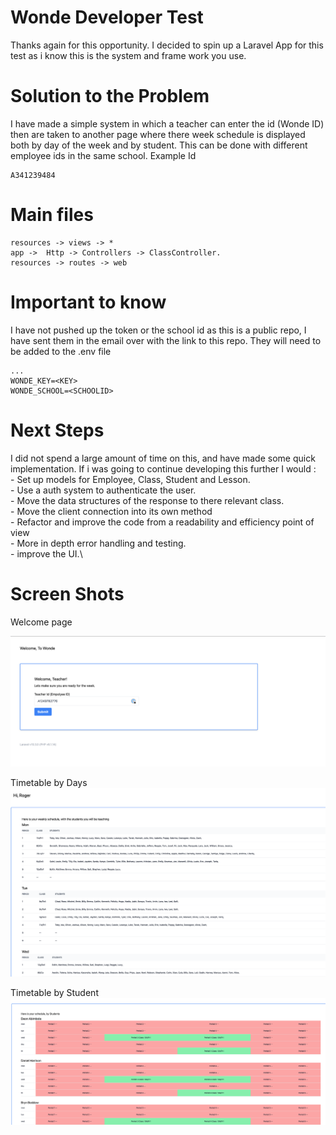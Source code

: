 # Wonde Developer Test

Thanks again for this opportunity. I decided to spin up a Laravel App for this test as i know this is the system and frame work you use. 

# Solution to the Problem 

I have made a simple system in which a teacher can enter the id (Wonde ID) then are taken to another page where there week schedule is displayed both by day of the week and by student. This can be done with different employee ids in the same school.  Example Id 
```
A341239484
```

# Main  files 
```
resources -> views -> *
app ->  Http -> Controllers -> ClassController.
resources -> routes -> web
```

# Important to know
I have not pushed up the token or the school id as this is a public repo, I have sent them in the email over with the link to this repo. They will need to be added to the .env file
```
...
WONDE_KEY=<KEY> 
WONDE_SCHOOL=<SCHOOLID>   
```
# Next Steps 
I did not spend a large amount of time on this, and have made some quick implementation. If i was going to continue developing this further I would :\
    - Set up models for Employee, Class, Student and Lesson.\
    - Use a auth system to authenticate the user.\
    - Move the data structures of the response to there relevant class. \
    - Move the client connection into its own method \
    - Refactor and improve the code from a readability and efficiency point of view\
    - More in depth error handling and testing.\
    - improve the UI.\

# Screen Shots
Welcome page 

![Welcome](https://raw.githubusercontent.com/dan-ling93/wonde-developer-test/master/wonde-test/public/images/Screenshot%202023-03-08%20at%2013.44.09.png "Welcome")

Timetable by Days
![days](https://github.com/dan-ling93/wonde-developer-test/blob/master/wonde-test/public/images/Screenshot%202023-03-08%20at%2013.44.23.png "days")

Timetable by Student
![students](https://github.com/dan-ling93/wonde-developer-test/blob/master/wonde-test/public/images/Screenshot%202023-03-08%20at%2013.44.31.png "Students")